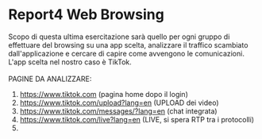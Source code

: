 # Report4 Web Browsing
Scopo di questa ultima esercitazione sarà quello per ogni gruppo di effettuare del browsing su una app scelta, analizzare il traffico scambiato dall'applicazione e cercare di capire come avvengono le comunicazioni. <br />
L'app scelta nel nostro caso è TikTok. <br/> <br/>
PAGINE DA ANALIZZARE:
1.  https://www.tiktok.com (pagina home dopo il login)
2.  https://www.tiktok.com/upload?lang=en (UPLOAD dei video)
3.  https://www.tiktok.com/messages/?lang=en (chat integrata)
4.  https://www.tiktok.com/live?lang=en (LIVE, si spera RTP tra i protocolli)
5.  